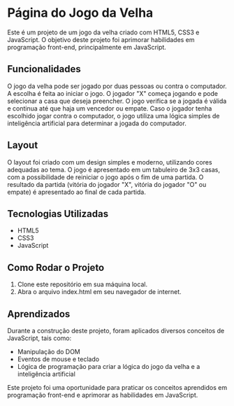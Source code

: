   <h1>Página do Jogo da Velha</h1>
  <p>Este é um projeto de um jogo da velha criado com HTML5, CSS3 e JavaScript. O objetivo deste projeto foi aprimorar habilidades em programação front-end, principalmente em JavaScript.</p>
  <h2>Funcionalidades</h2>
  <p>O jogo da velha pode ser jogado por duas pessoas ou contra o computador. A escolha é feita ao iniciar o jogo. O jogador "X" começa jogando e pode selecionar a casa que deseja preencher. O jogo verifica se a jogada é válida e continua até que haja um vencedor ou empate. Caso o jogador tenha escolhido jogar contra o computador, o jogo utiliza uma lógica simples de inteligência artificial para determinar a jogada do computador.</p>
  <h2>Layout</h2>
  <p>O layout foi criado com um design simples e moderno, utilizando cores adequadas ao tema. O jogo é apresentado em um tabuleiro de 3x3 casas, com a possibilidade de reiniciar o jogo após o fim de uma partida. O resultado da partida (vitória do jogador "X", vitória do jogador "O" ou empate) é apresentado ao final de cada partida.</p>
  <h2>Tecnologias Utilizadas</h2>
  <ul>
    <li>HTML5</li>
    <li>CSS3</li>
    <li>JavaScript</li>
  </ul>
  <h2>Como Rodar o Projeto</h2>
  <ol>
    <li>Clone este repositório em sua máquina local.</li>
    <li>Abra o arquivo index.html em seu navegador de internet.</li>
  </ol>
  <h2>Aprendizados</h2>
  <p>Durante a construção deste projeto, foram aplicados diversos conceitos de JavaScript, tais como:</p>
  <ul>
    <li>Manipulação do DOM</li>
    <li>Eventos de mouse e teclado</li>
    <li>Lógica de programação para criar a lógica do jogo da velha e a inteligência artificial</li>
  </ul>
  <p>Este projeto foi uma oportunidade para praticar os conceitos aprendidos em programação front-end e aprimorar as habilidades em JavaScript.</p>




